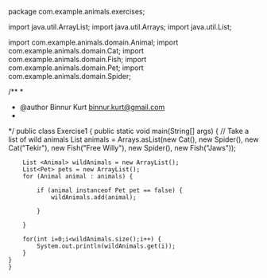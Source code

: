 package com.example.animals.exercises;

import java.util.ArrayList;
import java.util.Arrays;
import java.util.List;

import com.example.animals.domain.Animal;
import com.example.animals.domain.Cat;
import com.example.animals.domain.Fish;
import com.example.animals.domain.Pet;
import com.example.animals.domain.Spider;

/**
 * 
 * @author Binnur Kurt <binnur.kurt@gmail.com>
 *
 */
public class Exercise1 {
	public static void main(String[] args) {
		// Take a list of wild animals
		List<Animal> animals = Arrays.asList(new Cat(), new Spider(), new Cat("Tekir"), new Fish("Free Willy"),
				new Spider(), new Fish("Jaws"));
		
		List <Animal> wildAnimals = new ArrayList();
		List<Pet> pets = new ArrayList();
		for (Animal animal : animals) {

			if (animal instanceof Pet pet == false) {
				wildAnimals.add(animal);

			}
		
		}
		
		for(int i=0;i<wildAnimals.size();i++) {
			System.out.println(wildAnimals.get(i));
		}
	}
	}
